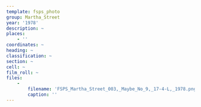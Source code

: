 ```yaml
---
template: fsps_photo
group: Martha_Street
year: '1978'
description: ~
places:
    - ''
coordinates: ~
heading: ~
classification: ~
section: ~
cell: ~
film_roll: ~
files:
    -
        filename: 'FSPS_Martha_Street_003,_Maybe_No_9,_17-4-L,_1978.png'
        caption: ''
---
```

